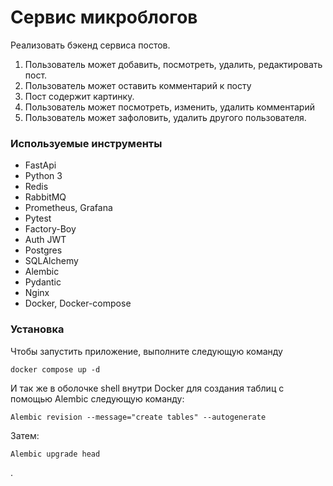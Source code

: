 # Сервис микроблогов

Реализовать бэкенд сервиса постов.

1. Пользователь может добавить, посмотреть, удалить, редактировать пост.
2. Пользователь может оставить комментарий к посту 
3. Пост содержит картинку.
4. Пользователь может посмотреть, изменить, удалить комментарий
5. Пользователь может зафоловить, удалить другого пользователя.

### Используемые инструменты

* FastApi
* Python 3
* Redis
* RabbitMQ
* Prometheus, Grafana
* Pytest
* Factory-Boy
* Auth JWT
* Postgres
* SQLAlchemy
* Alembic
* Pydantic
* Nginx
* Docker, Docker-compose

### Установка

Чтобы запустить приложение, выполните следующую команду
```
docker compose up -d
```
И так же в оболочке shell внутри Docker для создания таблиц с помощью Alembic следующую команду:
```
Alembic revision --message="create tables" --autogenerate
```
Затем:
```
Alembic upgrade head
```
.